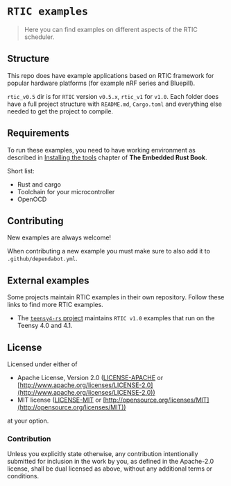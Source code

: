 # `RTIC examples`

> Here you can find examples on different aspects of the RTIC scheduler.

## Structure

This repo does have example applications based on RTIC framework for popular hardware platforms (for example nRF series and Bluepill).

`rtic_v0.5` dir is for `RTIC` version `v0.5.x`, `rtic_v1` for `v1.0`.
Each folder does have a full project structure with `README.md`, `Cargo.toml` and everything else needed to get the project to compile.

## Requirements

To run these examples, you need to have working environment as described in [Installing the tools](https://rust-embedded.github.io/book/intro/install.html) chapter of **The Embedded Rust Book**.

Short list:

* Rust and cargo
* Toolchain for your microcontroller
* OpenOCD

## Contributing
New examples are always welcome!

When contributing a new example you must make sure to also add it to `.github/dependabot.yml`.

## External examples

Some projects maintain RTIC examples in their own repository. Follow these links to find more RTIC examples.

- The [`teensy4-rs` project](https://github.com/mciantyre/teensy4-rs) maintains `RTIC v1.0` examples that run on the Teensy 4.0 and 4.1.

## License

Licensed under either of

* Apache License, Version 2.0 ([LICENSE-APACHE](LICENSE-APACHE) or
  [http://www.apache.org/licenses/LICENSE-2.0](http://www.apache.org/licenses/LICENSE-2.0))
* MIT license ([LICENSE-MIT](LICENSE-MIT) or [http://opensource.org/licenses/MIT](http://opensource.org/licenses/MIT))

at your option.

### Contribution

Unless you explicitly state otherwise, any contribution intentionally submitted for inclusion in the
work by you, as defined in the Apache-2.0 license, shall be dual licensed as above, without any
additional terms or conditions.
